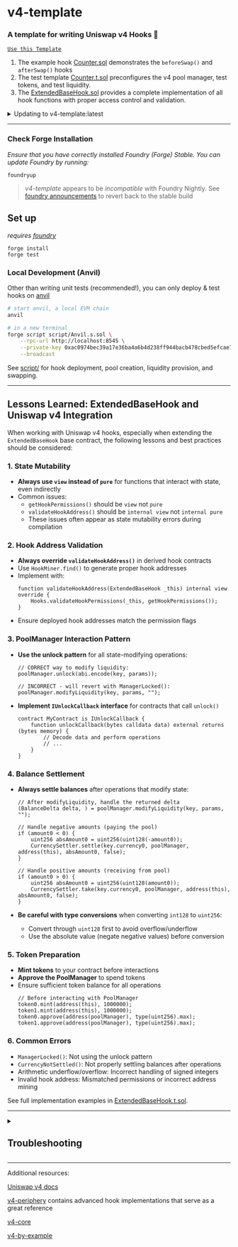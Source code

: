 # v4-template
### **A template for writing Uniswap v4 Hooks 🦄**

[`Use this Template`](https://github.com/uniswapfoundation/v4-template/generate)

1. The example hook [Counter.sol](src/Counter.sol) demonstrates the `beforeSwap()` and `afterSwap()` hooks
2. The test template [Counter.t.sol](test/Counter.t.sol) preconfigures the v4 pool manager, test tokens, and test liquidity.
3. The [ExtendedBaseHook.sol](src/base/ExtendedBaseHook.sol) provides a complete implementation of all hook functions with proper access control and validation.

<details>
<summary>Updating to v4-template:latest</summary>

This template is actively maintained -- you can update the v4 dependencies, scripts, and helpers: 
```bash
git remote add template https://github.com/uniswapfoundation/v4-template
git fetch template
git merge template/main <BRANCH> --allow-unrelated-histories
```

</details>

---

### Check Forge Installation
*Ensure that you have correctly installed Foundry (Forge) Stable. You can update Foundry by running:*

```
foundryup
```

> *v4-template* appears to be _incompatible_ with Foundry Nightly. See [foundry announcements](https://book.getfoundry.sh/announcements) to revert back to the stable build



## Set up

*requires [foundry](https://book.getfoundry.sh)*

```
forge install
forge test
```

### Local Development (Anvil)

Other than writing unit tests (recommended!), you can only deploy & test hooks on [anvil](https://book.getfoundry.sh/anvil/)

```bash
# start anvil, a local EVM chain
anvil

# in a new terminal
forge script script/Anvil.s.sol \
    --rpc-url http://localhost:8545 \
    --private-key 0xac0974bec39a17e36ba4a6b4d238ff944bacb478cbed5efcae784d7bf4f2ff80 \
    --broadcast
```

See [script/](script/) for hook deployment, pool creation, liquidity provision, and swapping.

---

## Lessons Learned: ExtendedBaseHook and Uniswap v4 Integration

When working with Uniswap v4 hooks, especially when extending the `ExtendedBaseHook` base contract, the following lessons and best practices should be considered:

### 1. State Mutability

- **Always use `view` instead of `pure`** for functions that interact with state, even indirectly
- Common issues:
  - `getHookPermissions()` should be `view` not `pure` 
  - `validateHookAddress()` should be `internal view` not `internal pure`
  - These issues often appear as state mutability errors during compilation

### 2. Hook Address Validation

- **Always override `validateHookAddress()`** in derived hook contracts
- Use `HookMiner.find()` to generate proper hook addresses
- Implement with:
  ```solidity
  function validateHookAddress(ExtendedBaseHook _this) internal view override {
      Hooks.validateHookPermissions(_this, getHookPermissions());
  }
  ```
- Ensure deployed hook addresses match the permission flags

### 3. PoolManager Interaction Pattern

- **Use the unlock pattern** for all state-modifying operations:
  ```solidity
  // CORRECT way to modify liquidity:
  poolManager.unlock(abi.encode(key, params));
  
  // INCORRECT - will revert with ManagerLocked():
  poolManager.modifyLiquidity(key, params, "");
  ```
  
- **Implement `IUnlockCallback` interface** for contracts that call `unlock()`
  ```solidity
  contract MyContract is IUnlockCallback {
      function unlockCallback(bytes calldata data) external returns (bytes memory) {
          // Decode data and perform operations
          // ...
      }
  }
  ```

### 4. Balance Settlement

- **Always settle balances** after operations that modify state:
  ```solidity
  // After modifyLiquidity, handle the returned delta
  (BalanceDelta delta, ) = poolManager.modifyLiquidity(key, params, "");
  
  // Handle negative amounts (paying the pool)
  if (amount0 < 0) {
      uint256 absAmount0 = uint256(uint128(-amount0));
      CurrencySettler.settle(key.currency0, poolManager, address(this), absAmount0, false);
  }
  
  // Handle positive amounts (receiving from pool)
  if (amount0 > 0) {
      uint256 absAmount0 = uint256(uint128(amount0));
      CurrencySettler.take(key.currency0, poolManager, address(this), absAmount0, false);
  }
  ```

- **Be careful with type conversions** when converting `int128` to `uint256`:
  - Convert through `uint128` first to avoid overflow/underflow
  - Use the absolute value (negate negative values) before conversion

### 5. Token Preparation

- **Mint tokens** to your contract before interactions
- **Approve the PoolManager** to spend tokens
- Ensure sufficient token balance for all operations
  ```solidity
  // Before interacting with PoolManager
  token0.mint(address(this), 1000000);
  token1.mint(address(this), 1000000);
  token0.approve(address(poolManager), type(uint256).max);
  token1.approve(address(poolManager), type(uint256).max);
  ```

### 6. Common Errors

- `ManagerLocked()`: Not using the unlock pattern
- `CurrencyNotSettled()`: Not properly settling balances after operations
- Arithmetic underflow/overflow: Incorrect handling of signed integers
- Invalid hook address: Mismatched permissions or incorrect address mining

See full implementation examples in [ExtendedBaseHook.t.sol](test/base/ExtendedBaseHook.t.sol).

---

<details>
<summary><h2>Troubleshooting</h2></summary>



### *Permission Denied*

When installing dependencies with `forge install`, Github may throw a `Permission Denied` error

Typically caused by missing Github SSH keys, and can be resolved by following the steps [here](https://docs.github.com/en/github/authenticating-to-github/connecting-to-github-with-ssh) 

Or [adding the keys to your ssh-agent](https://docs.github.com/en/authentication/connecting-to-github-with-ssh/generating-a-new-ssh-key-and-adding-it-to-the-ssh-agent#adding-your-ssh-key-to-the-ssh-agent), if you have already uploaded SSH keys

### Hook deployment failures

Hook deployment failures are caused by incorrect flags or incorrect salt mining

1. Verify the flags are in agreement:
    * `getHookCalls()` returns the correct flags
    * `flags` provided to `HookMiner.find(...)`
2. Verify salt mining is correct:
    * In **forge test**: the *deployer* for: `new Hook{salt: salt}(...)` and `HookMiner.find(deployer, ...)` are the same. This will be `address(this)`. If using `vm.prank`, the deployer will be the pranking address
    * In **forge script**: the deployer must be the CREATE2 Proxy: `0x4e59b44847b379578588920cA78FbF26c0B4956C`
        * If anvil does not have the CREATE2 deployer, your foundry may be out of date. You can update it with `foundryup`

</details>

---

Additional resources:

[Uniswap v4 docs](https://docs.uniswap.org/contracts/v4/overview)

[v4-periphery](https://github.com/uniswap/v4-periphery) contains advanced hook implementations that serve as a great reference

[v4-core](https://github.com/uniswap/v4-core)

[v4-by-example](https://v4-by-example.org)

